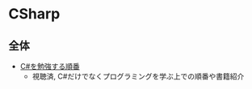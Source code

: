 # CSharp

## 全体

- [C#を勉強する順番](https://yayoi-kkjp.udemy.com/course/cs-study7step)
  - 視聴済, C#だけでなくプログラミングを学ぶ上での順番や書籍紹介
